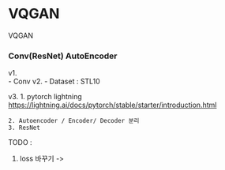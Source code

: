 # VQGAN
VQGAN


### Conv(ResNet) AutoEncoder ###
v1.  
    - Conv
v2.
    - Dataset : STL10

v3.
    1. pytorch lightning
    https://lightning.ai/docs/pytorch/stable/starter/introduction.html
    
    2. Autoencoder / Encoder/ Decoder 분리
    3. ResNet
    

TODO : 
1. loss 바꾸기 -> 


